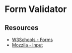 # Form Validator

## Resources
- [W3Schools - Forms](https://www.w3schools.com/html/html_forms.asp)
- [Mozzila - Input](https://developer.mozilla.org/en-US/docs/Web/HTML/Element/input)
